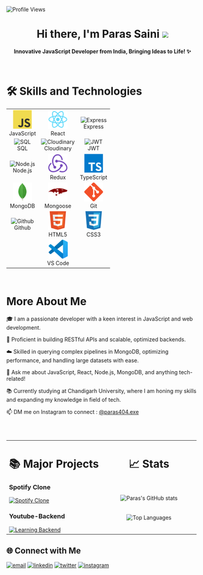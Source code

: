 ![Profile Views](https://komarev.com/ghpvc/?username=paras29exe&color=blue)
<h1 align="center">
  Hi there, I'm Paras Saini 
  <img src="https://emojis.slackmojis.com/emojis/images/1531849430/4246/blob-sunglasses.gif?1531849430" width="30"/>
</h1>
<h4 align="center" >Innovative JavaScript Developer from India, Bringing Ideas to Life! ✨</h4> 
<br>

# 🛠️ Skills and Technologies

<table>
  <tr>
    <td align="center">
      <img src="https://github.com/devicons/devicon/blob/master/icons/javascript/javascript-original.svg" title="JavaScript" alt="JavaScript" width="50" height="50"/><br>JavaScript
    </td>
    <td align="center">
      <img src="https://github.com/devicons/devicon/blob/master/icons/react/react-original.svg" title="React" alt="React" width="50" height="50"/><br>React
    </td>
    <td align="center">
      <img src="https://img.icons8.com/?size=100&id=WNoJgbzDr3i2&format=png&color=000000" title="Express" alt="Express" width="50" height="50"/><br>Express
    </td>
  </tr>
  <tr>
    <td align="center">
      <img src="https://symbols.getvecta.com/stencil_28/61_sql-database-generic.90b41636a8.png" title="SQL" alt="SQL" width="50" height="50"/><br>SQL
    </td>
    <td align="center">
      <img src="https://d1muf25xaso8hp.cloudfront.net/https%3A%2F%2Fmeta-l.cdn.bubble.io%2Ff1698065173920x554535889313890300%2F2182976911536207307-512.png?w=&h=&auto=compress&dpr=1&fit=max" title="Cloudinary" alt="Cloudinary" width="50" height=""/><br>Cloudinary
    </td>
    <td align="center">
      <img src="https://seeklogo.com/images/J/jwt-logo-65D86B4640-seeklogo.com.png" title="JWT" alt="JWT" width="50" height="50"/><br>JWT
    </td>
  </tr>
  <tr>
    <td align="center">
      <img src="https://www.vectorlogo.zone/logos/nodejs/nodejs-icon.svg" title="Node.js" alt="Node.js" width="50" height="50"/><br>Node.js
    </td>
    <td align="center">
      <img src="https://github.com/devicons/devicon/blob/master/icons/redux/redux-original.svg" title="Redux" alt="Redux" width="50" height="50"/><br>Redux
    </td>
    <td align="center">
      <img src="https://github.com/devicons/devicon/blob/master/icons/typescript/typescript-original.svg" title="TypeScript" alt="TypeScript" width="50" height="50"/><br>TypeScript
    </td>
  </tr>
  <tr>
    <td align="center">
      <img src="https://github.com/devicons/devicon/blob/master/icons/mongodb/mongodb-original.svg" title="MongoDB" alt="MongoDB" width="50" height="50"/><br>MongoDB
    </td>
    <td align="center">
      <img src="https://github.com/devicons/devicon/blob/master/icons/mongoose/mongoose-original.svg" title="Mongoose" alt="Mongoose" width="50" height="50"/><br>Mongoose
    </td>
    <td align="center">
      <img src="https://github.com/devicons/devicon/blob/master/icons/git/git-original.svg" title="Git" alt="Git" width="50" height="50"/><br>Git
    </td>
  </tr>
  <tr>
    <td align="center">
      <img src="https://img.icons8.com/3d-fluency/55/github.png" alt="Github" width="50" height="50"/><br>Github
    </td>
    <td align="center">
      <img src="https://github.com/devicons/devicon/blob/master/icons/html5/html5-original.svg" title="HTML5" alt="HTML5" width="50" height="50"/><br>HTML5
    </td>
    <td align="center">
      <img src="https://github.com/devicons/devicon/blob/master/icons/css3/css3-original.svg" title="CSS3" alt="CSS3" width="50" height="50"/><br>CSS3
    </td>
  </tr>
  <tr>
    <td align="center" colspan="3">
      <img src="https://github.com/devicons/devicon/blob/master/icons/vscode/vscode-original.svg" title="VS Code" alt="VS Code" width="50" height="50"/><br>VS Code
    </td>
  </tr>
</table>

<br>

# More About Me
🎓 I am a passionate developer with a keen interest in JavaScript and web development.

🌱 Proficient in building RESTful APIs and scalable, optimized backends.

☁️ Skilled in querying complex pipelines in MongoDB, optimizing performance, and handling large datasets with ease.

💬 Ask me about JavaScript, React, Node.js, MongoDB, and anything tech-related!

📚 Currently studying at Chandigarh University, where I am honing my skills and expanding my knowledge in field of tech.

📫 DM me on Instagram to connect : <a href="https://www.instagram.com/paras404.exe">@paras404.exe </a>

##

<br>

<table>
  <tr>
    <td width="50%" valign="top">
    <h1 align="center"> 📚 Major Projects </h1>
      <h3>Spotify Clone</h3>
      <a href="https://github.com/paras29exe/Spotify-clone">
        <img src="https://github-readme-stats.vercel.app/api/pin/?username=paras29exe&repo=Spotify-clone&theme=dark" alt="Spotify Clone">
      </a>
      <h3>Youtube-Backend</h3>
      <a href="https://github.com/paras29exe/Learning-Backend-along-with-project-">
        <img src="https://github-readme-stats.vercel.app/api/pin/?username=paras29exe&repo=Learning-Backend-along-with-project-&theme=dark" alt="Learning Backend">
      </a>
    </td>
    <td width="50%" valign="top">
      <h1 align="center"> 📈 Stats </h1>
      <div align="center">
      <br> <br>
        <img src="https://github-readme-stats.vercel.app/api?username=paras29exe&show_icons=true&theme=radical&title_color=ff3068?" alt="Paras's GitHub stats" width="82%">
        <br> <br> <br>
        <img src="https://github-readme-stats.vercel.app/api/top-langs/?username=paras29exe&layout=compact&theme=radical&title_color=ff3068?" alt="Top Languages" width="82%">
      </div>
    </td>
  </tr>
</table>

## 🌐 Connect with Me

 <a href="mailto:dimplesaini5252@gmail.com"><img src="https://img.icons8.com/color/96/000000/gmail.png" alt="email"/></a>
<a href="https://www.linkedin.com/in/yourprofile"><img src="https://img.icons8.com/color/96/000000/linkedin.png" alt="linkedin"/></a>
<a href="https://twitter.com/yourprofile"><img src="https://img.icons8.com/color/96/000000/twitter-squared.png" alt="twitter"/></a>
<a href="https://www.instagram.com/paras404.exe"><img src="https://img.icons8.com/color/96/000000/instagram-new.png" alt="instagram"/></a>


